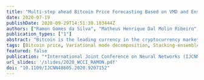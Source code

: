 ```yaml
---
title: "Multi-step ahead Bitcoin Price Forecasting Based on VMD and Ensemble Learning Methods"
date: 2020-07-19
publishDate: 2020-09-29T14:51:30.103444Z
authors: ["Ramon Gomes da Silva", "Matheus Henrique Dal Molin Ribeiro", "Naylene Fraccanabbia", "Viviana Cocco Mariani", "Leandro Santos Coelho"]
publication_types: ["1"]
abstract: "Bitcoin is the leading currency in the cryptocurrency market capturing attention worldwide. Forecasting the Bitcoin price as accurate as possible is essential, but due to its high volatility this task is challenging. Many researchers try, through the years, to develop efficient models for predicting the Bitcoin price using several different data-driven approaches. The objective of this paper is to develop a novel decomposition-ensemble learning model that combines Variational Mode Decomposition (VMD) and Stacking-ensemble learning (STACK) with machine learning algorithms to forecast the Bitcoin price multi-step ahead. The algorithms are k-Nearest Neighbors, Support Vector Regression with Linear kernel, Feed-forward Artificial Neural Network with single-layer perceptron, Generalized Linear Model, and Cubist. Correlation matrix (CORR), principal component analysis (PCA), and Box-Cox transformation (BOXCOX) were used as data preprocessing techniques. Estimating the performance of the proposed models (namely VMD–STACK–CORR, VMD–STACK–PCA, and VMD–STACK–BOXCOX) using relative root mean square error, symmetric mean absolute percentage error, and absolute percentage error measures, defined that for one-day-ahead forecast VMD–STAK–BOXCOX model presented the better performance, and for two and three-days-ahead forecast VMD–STACK–CORR model was chosen, compared to VMD, STACK, and machine learning algorithms models’ performance. Diebold-Mariano statistical test was conducted to evaluate a reduction in forecasting errors. Therefore, the proposed models (VMD–STACK–CORR, VMD–STACK–PCA, and VMD–STACK–BOXCOX) indeed forecast accurately Bitcoin price and outperformed the compared models (VMD, STACK, and machine learning models)."
tags: [Bitcoin price, Variational mode decomposition, Stacking-ensemble learning, Forecasting, Time series]
featured: false
publication: "*International Joint Conference on Neural Networks (IJCNN)*"
url_slides: '/slides/2020_WCCI_RAMON.pdf'
doi: "10.1109/IJCNN48605.2020.9207152"
---
```


